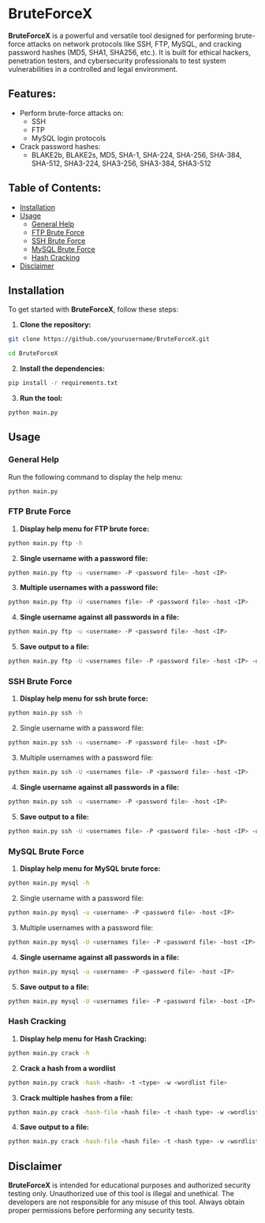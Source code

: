# BruteForceX

**BruteForceX** is a powerful and versatile tool designed for performing brute-force attacks on network protocols like SSH, FTP, MySQL, and cracking password hashes (MD5, SHA1, SHA256, etc.). It is built for ethical hackers, penetration testers, and cybersecurity professionals to test system vulnerabilities in a controlled and legal environment.


## Features:

- Perform brute-force attacks on:
  - SSH
  - FTP
  - MySQL login protocols
- Crack password hashes:
  - BLAKE2b, BLAKE2s, MD5, SHA-1, SHA-224, SHA-256, SHA-384, SHA-512, SHA3-224, SHA3-256, SHA3-384, SHA3-512


## Table of Contents:

- [Installation](#installation)
- [Usage](#usage)
  - [General Help](#general-help)
  - [FTP Brute Force](#ftp-brute-force)
  - [SSH Brute Force](#ssh-brute-force)
  - [MySQL Brute Force](#mysql-brute-force)
  - [Hash Cracking](#hash-cracking)
- [Disclaimer](#disclaimer)


## Installation

To get started with **BruteForceX**, follow these steps:

1. **Clone the repository:**

  ```bash
  git clone https://github.com/yourusername/BruteForceX.git
  ```
  ```bash
  cd BruteForceX
  ```

2. **Install the dependencies:**

```bash
pip install -r requirements.txt
```

3. **Run the tool:**

```bash
python main.py
```

## Usage

### General Help

Run the following command to display the help menu:

```bash
python main.py
```


### FTP Brute Force

1. **Display help menu for FTP brute force:**

```bash
python main.py ftp -h
```

2. **Single username with a password file:**

```bash
python main.py ftp -u <username> -P <password file> -host <IP>
```

3. **Multiple usernames with a password file:**

```bash
python main.py ftp -U <usernames file> -P <password file> -host <IP>
```

4. **Single username against all passwords in a file:**

```bash
python main.py ftp -u <username> -P <password file> -host <IP>
```

5. **Save output to a file:**

```bash
python main.py ftp -U <usernames file> -P <password file> -host <IP> -o <output file>
```


### SSH Brute Force

1. **Display help menu for ssh brute force:**

```bash
python main.py ssh -h
```

2. Single username with a password file:

```bash
python main.py ssh -u <username> -P <password file> -host <IP>
```

3. Multiple usernames with a password file:

```bash
python main.py ssh -U <usernames file> -P <password file> -host <IP>
```
4. **Single username against all passwords in a file:**

```bash
python main.py ssh -u <username> -P <password file> -host <IP>
```

5. **Save output to a file:**

```bash
python main.py ssh -U <usernames file> -P <password file> -host <IP> -o <output file>
```

### MySQL Brute Force

1. **Display help menu for MySQL brute force:**

```bash
python main.py mysql -h
```

2. Single username with a password file:

```bash
python main.py mysql -u <username> -P <password file> -host <IP>
```

3. Multiple usernames with a password file:

```bash
python main.py mysql -U <usernames file> -P <password file> -host <IP>
```
4. **Single username against all passwords in a file:**

```bash
python main.py mysql -u <username> -P <password file> -host <IP>
```

5. **Save output to a file:**

```bash
python main.py mysql -U <usernames file> -P <password file> -host <IP> -o <output file>
```

### Hash Cracking

1. **Display help menu for Hash Cracking:**

```bash
python main.py crack -h
```

2. **Crack a hash from a wordlist**

```bash
python main.py crack -hash <hash> -t <type> -w <wordlist file>
```

3. **Crack multiple hashes from a file:**

```bash
python main.py crack -hash-file <hash file> -t <hash type> -w <wordlist file>
```

4. **Save output to a file:**

```bash
python main.py crack -hash-file <hash file> -t <hash type> -w <wordlist file> -o <output file>
```

## Disclaimer

**BruteForceX**  is  intended  for  educational  purposes  and  authorized  security  testing  only. Unauthorized use of this tool is illegal and unethical. The developers are not responsible for any misuse of this tool. Always obtain proper permissions before performing any security tests.



